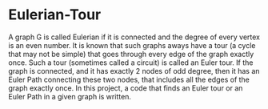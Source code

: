 # Eulerian-Tour
 A graph G is called Eulerian if it is connected and the degree of every vertex is an even number. It is known that such graphs aways have a tour (a cycle that may not be simple) that goes through every edge of the graph exactly once. Such a tour (sometimes called a circuit) is called an Euler tour. If the graph is connected, and it has exactly 2 nodes of odd degree, then it has an Euler Path connecting these two nodes, that includes all the edges of the graph exactly once. In this project, a code that finds an Euler tour or an Euler Path in a given graph is written. 

